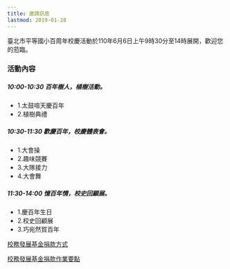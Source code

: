 ```yaml
---
title: 邀請訊息
lastmod: 2019-01-28
---
```


臺北市平等國小百周年校慶活動於110年6月6日上午9時30分至14時展開，歡迎您的蒞臨。

  
### 活動內容 

##### 10:00-10:30 百年樹人，植樹活動。

- 1.太鼓喧天慶百年
- 2.植樹典禮

##### 10:30-11:30 歡慶百年，校慶體表會。

- 1.大會操
- 2.趣味競賽
- 3.大隊接力
- 4.大會舞

##### 11:30-14:00 憶百年情，校史回顧展。

- 1.慶百年生日
- 2.校史回顧展
- 3.巧宛然賀百年

[校務發展基金捐款方式]()

[校務發展基金捐款作業要點]()
